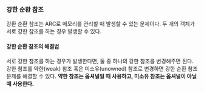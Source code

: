 ### 강한 순환 참조

강환 순환 참조는 ARC로 메모리를 관리할 때 발생할 수 있는 문제이다. 두 개의 객체가 서로 강한 참조를 하는 경우 발생할 수 있다.

#### 강한 순환 참조의 해결법 

서로 강한 참조를 하는 경우가 발생한다면, 둘 중 하나의 강한 참조를 변경해주면 된다. 강한 참조를 약한(weak) 참조 혹은 미소유(unowned) 참조로 변경하면 강한 순환 참조 문제를 해결할 수 있다. **약한 참조는 옵셔널일 때 사용하고, 미소유 참조는 옵셔널이 아닐 때 사용한다.**

